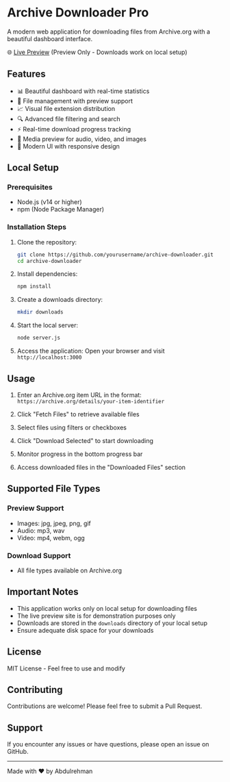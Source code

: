 # Archive Downloader Pro

A modern web application for downloading files from Archive.org with a beautiful dashboard interface.

🌐 [Live Preview](https://archive-downloader-xi.vercel.app/) (Preview Only - Downloads work on local setup)

## Features

- 📊 Beautiful dashboard with real-time statistics
- 📁 File management with preview support
- 📈 Visual file extension distribution
- 🔍 Advanced file filtering and search
- ⚡ Real-time download progress tracking
- 🎵 Media preview for audio, video, and images
- 🎨 Modern UI with responsive design

## Local Setup

### Prerequisites

- Node.js (v14 or higher)
- npm (Node Package Manager)

### Installation Steps

1. Clone the repository:
   ```bash
   git clone https://github.com/yourusername/archive-downloader.git
   cd archive-downloader
   ```

2. Install dependencies:
   ```bash
   npm install
   ```

3. Create a downloads directory:
   ```bash
   mkdir downloads
   ```

4. Start the local server:
   ```bash
   node server.js
   ```

5. Access the application:
   Open your browser and visit `http://localhost:3000`

## Usage

1. Enter an Archive.org item URL in the format:
   `https://archive.org/details/your-item-identifier`

2. Click "Fetch Files" to retrieve available files

3. Select files using filters or checkboxes

4. Click "Download Selected" to start downloading

5. Monitor progress in the bottom progress bar

6. Access downloaded files in the "Downloaded Files" section

## Supported File Types

### Preview Support
- Images: jpg, jpeg, png, gif
- Audio: mp3, wav
- Video: mp4, webm, ogg

### Download Support
- All file types available on Archive.org

## Important Notes

- This application works only on local setup for downloading files
- The live preview site is for demonstration purposes only
- Downloads are stored in the `downloads` directory of your local setup
- Ensure adequate disk space for your downloads

## License

MIT License - Feel free to use and modify

## Contributing

Contributions are welcome! Please feel free to submit a Pull Request.

## Support

If you encounter any issues or have questions, please open an issue on GitHub.

---

Made with ❤️ by Abdulrehman
